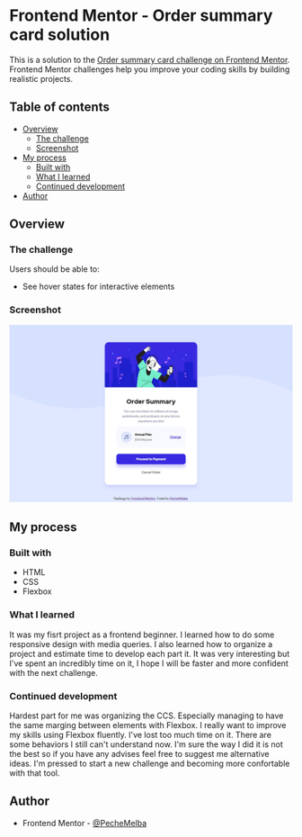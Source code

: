 # Frontend Mentor - Order summary card solution

This is a solution to the [Order summary card challenge on Frontend Mentor](https://www.frontendmentor.io/challenges/order-summary-component-QlPmajDUj). Frontend Mentor challenges help you improve your coding skills by building realistic projects. 

## Table of contents

- [Overview](#overview)
  - [The challenge](#the-challenge)
  - [Screenshot](#screenshot)
- [My process](#my-process)
  - [Built with](#built-with)
  - [What I learned](#what-i-learned)
  - [Continued development](#continued-development)
- [Author](#author)

## Overview

### The challenge

Users should be able to:

- See hover states for interactive elements

### Screenshot
![](./screenshot.jpg)

## My process

### Built with

- HTML
- CSS
- Flexbox

### What I learned

It was my fisrt project as a frontend beginner. I learned how to do some responsive design with media queries.
I also learned how to organize a project and estimate time to develop each part it.
It was very interesting but I've spent an incredibly time on it, I hope I will be faster and more confident with the next challenge.

### Continued development

Hardest part for me was organizing the CCS. Especially managing to have the same marging between elements with Flexbox.
I really want to improve my skills using Flexbox fluently. I've lost too much time on it. There are some behaviors I still can't understand now.
I'm sure the way I did it is not the best so if you have any advises feel free to suggest me alternative ideas.
I'm pressed to start a new challenge and becoming more confortable with that tool.

## Author

- Frontend Mentor - [@PecheMelba](https://www.frontendmentor.io/profile/PecheMelba)
